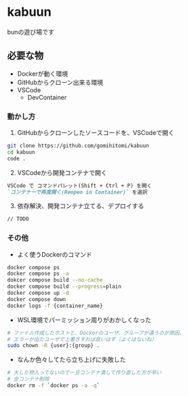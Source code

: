 # kabuun
bunの遊び場です

## 必要な物
- Dockerが動く環境
- GitHubからクローン出来る環境
- VSCode
  - DevContainer

### 動かし方
1. GitHubからクローンしたソースコードを、VSCodeで開く
```bash
git clone https://github.com/gomihitomi/kabuun
cd kabuun
code .
```

2. VSCodeから開発コンテナで開く
```markdown
VSCode で コマンドパレット(Shift + Ctrl + P) を開く
`コンテナーで再度開く(Reopen in Container)` を選択
```

3. 依存解決、開発コンテナ立てる、デプロイする
```markdown
// TODO
```


### その他
- よく使うDockerのコマンド
```bash
docker compose ps
docker compose ps -a
dokcer compose build --no-cache
docker compose build --progress=plain
docker compose up -d
docker compose down
docker logs -f {container_name}
```

- WSL環境でパーミッション周りがおかしくなった
```bash
# ファイル作成したホストと、Dockerのユーザ、グループが違うのが原因。
# エラーが出たユーザで上書きすれば良いはず（よくはないね）
sudo chown -R {user}:{group} .
```

- なんか色々してたら立ち上げに失敗した
```bash
# 大した物入ってないので一旦コンテナ潰して作り直した方が早い
# 全コンテナ削除
docker rm -f `docker ps -a -q`
```
